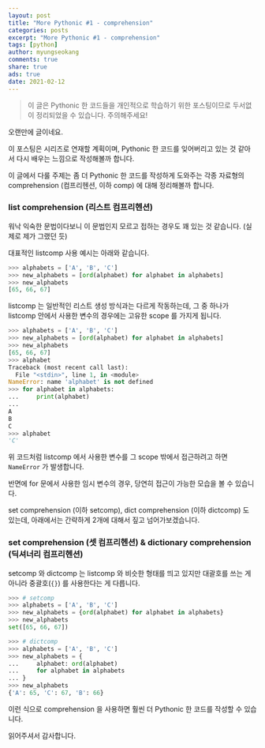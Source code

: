 ```yaml
---
layout: post
title: "More Pythonic #1 - comprehension"
categories: posts
excerpt: "More Pythonic #1 - comprehension"
tags: [python]
author: myungseokang
comments: true
share: true
ads: true
date: 2021-02-12
---
```


> 이 글은 Pythonic 한 코드들을 개인적으로 학습하기 위한 포스팅이므로 두서없이 정리되었을 수 있습니다. 주의해주세요!

오랜만에 글이네요. 

이 포스팅은 시리즈로 연재할 계획이며, Pythonic 한 코드를 잊어버리고 있는 것 같아서 다시 배우는 느낌으로 작성해볼까 합니다.

이 글에서 다룰 주제는 좀 더 Pythonic 한 코드를 작성하게 도와주는 각종 자료형의 comprehension (컴프리헨션, 이하 comp) 에 대해 정리해볼까 합니다.


### list comprehension (리스트 컴프리헨션)

워낙 익숙한 문법이다보니 이 문법인지 모르고 접하는 경우도 꽤 있는 것 같습니다. (실제로 제가 그랬던 듯)

대표적인 listcomp 사용 예시는 아래와 같습니다.

```python
>>> alphabets = ['A', 'B', 'C']
>>> new_alphabets = [ord(alphabet) for alphabet in alphabets]
>>> new_alphabets
[65, 66, 67]
```

listcomp 는 일반적인 리스트 생성 방식과는 다르게 작동하는데, 그 중 하나가 listcomp 안에서 사용한 변수의 경우에는 고유한 scope 를 가지게 됩니다.

```python
>>> alphabets = ['A', 'B', 'C']
>>> new_alphabets = [ord(alphabet) for alphabet in alphabets]
>>> new_alphabets
[65, 66, 67]
>>> alphabet
Traceback (most recent call last):
  File "<stdin>", line 1, in <module>
NameError: name 'alphabet' is not defined
>>> for alphabet in alphabets:
...     print(alphabet)
...
A
B
C
>>> alphabet
'C'
```

위 코드처럼 listcomp 에서 사용한 변수를 그 scope 밖에서 접근하려고 하면 `NameError` 가 발생합니다.

반면에 for 문에서 사용한 임시 변수의 경우, 당연히 접근이 가능한 모습을 볼 수 있습니다.

set comprehension (이하 setcomp), dict comprehension (이하 dictcomp) 도 있는데, 아래에서는 간략하게 2개에 대해서 짚고 넘어가보겠습니다.


### set comprehension (셋 컴프리헨션) & dictionary comprehension (딕셔너리 컴프리헨션)

setcomp 와 dictcomp 는 listcomp 와 비슷한 형태를 띄고 있지만 대괄호를 쓰는 게 아니라 중괄호(`{}`) 를 사용한다는 게 다릅니다.

```python
>>> # setcomp
>>> alphabets = ['A', 'B', 'C']
>>> new_alphabets = {ord(alphabet) for alphabet in alphabets}
>>> new_alphabets
set([65, 66, 67])
```


```python
>>> # dictcomp
>>> alphabets = ['A', 'B', 'C']
>>> new_alphabets = {
...     alphabet: ord(alphabet)
...     for alphabet in alphabets
... }
>>> new_alphabets
{'A': 65, 'C': 67, 'B': 66}
```


이런 식으로 comprehension 을 사용하면 훨씬 더 Pythonic 한 코드를 작성할 수 있습니다.

읽어주셔서 감사합니다.
